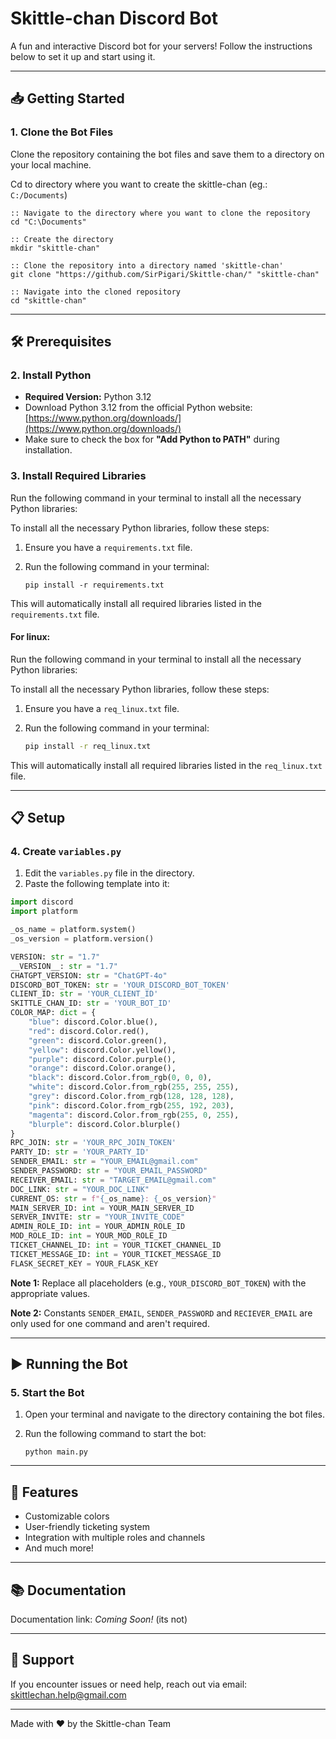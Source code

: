 Skittle-chan Discord Bot
========================

A fun and interactive Discord bot for your servers! Follow the instructions below to set it up and start using it.

* * *

📥 Getting Started
------------------

### 1\. Clone the Bot Files

Clone the repository containing the bot files and save them to a directory on your local machine.

Cd to directory where you want to create the skittle-chan (eg.: `C:/Documents`)

```BATCH
:: Navigate to the directory where you want to clone the repository
cd "C:\Documents"

:: Create the directory
mkdir "skittle-chan"

:: Clone the repository into a directory named 'skittle-chan'
git clone "https://github.com/SirPigari/Skittle-chan/" "skittle-chan"

:: Navigate into the cloned repository
cd "skittle-chan"
```


* * *

🛠 Prerequisites
----------------

### 2\. Install Python

*   **Required Version:** Python 3.12
*   Download Python 3.12 from the official Python website: [https://www.python.org/downloads/](https://www.python.org/downloads/)
*   Make sure to check the box for **"Add Python to PATH"** during installation.

### 3\. Install Required Libraries

Run the following command in your terminal to install all the necessary Python libraries:

To install all the necessary Python libraries, follow these steps:

1.  Ensure you have a `requirements.txt` file.

3.  Run the following command in your terminal:

    ```BATCH
    pip install -r requirements.txt
    ```

This will automatically install all required libraries listed in the `requirements.txt` file.

#### For linux:

Run the following command in your terminal to install all the necessary Python libraries:

To install all the necessary Python libraries, follow these steps:

1.  Ensure you have a `req_linux.txt` file.

3.  Run the following command in your terminal:

    ```BASH
    pip install -r req_linux.txt
    ```

This will automatically install all required libraries listed in the `req_linux.txt` file.

* * *

📋 Setup
--------

### 4\. Create `variables.py`

1.  Edit the `variables.py` file in the directory.
2.  Paste the following template into it:

```PYTHON
import discord
import platform

_os_name = platform.system()
_os_version = platform.version()

VERSION: str = "1.7"
__VERSION__: str = "1.7"
CHATGPT_VERSION: str = "ChatGPT-4o"
DISCORD_BOT_TOKEN: str = 'YOUR_DISCORD_BOT_TOKEN'
CLIENT_ID: str = 'YOUR_CLIENT_ID'
SKITTLE_CHAN_ID: str = 'YOUR_BOT_ID'
COLOR_MAP: dict = {
    "blue": discord.Color.blue(),
    "red": discord.Color.red(),
    "green": discord.Color.green(),
    "yellow": discord.Color.yellow(),
    "purple": discord.Color.purple(),
    "orange": discord.Color.orange(),
    "black": discord.Color.from_rgb(0, 0, 0),
    "white": discord.Color.from_rgb(255, 255, 255),
    "grey": discord.Color.from_rgb(128, 128, 128),
    "pink": discord.Color.from_rgb(255, 192, 203),
    "magenta": discord.Color.from_rgb(255, 0, 255),
    "blurple": discord.Color.blurple()
}
RPC_JOIN: str = 'YOUR_RPC_JOIN_TOKEN'
PARTY_ID: str = 'YOUR_PARTY_ID'
SENDER_EMAIL: str = "YOUR_EMAIL@gmail.com"
SENDER_PASSWORD: str = "YOUR_EMAIL_PASSWORD"
RECEIVER_EMAIL: str = "TARGET_EMAIL@gmail.com"
DOC_LINK: str = "YOUR_DOC_LINK"
CURRENT_OS: str = f"{_os_name}: {_os_version}"
MAIN_SERVER_ID: int = YOUR_MAIN_SERVER_ID
SERVER_INVITE: str = "YOUR_INVITE_CODE"
ADMIN_ROLE_ID: int = YOUR_ADMIN_ROLE_ID
MOD_ROLE_ID: int = YOUR_MOD_ROLE_ID
TICKET_CHANNEL_ID: int = YOUR_TICKET_CHANNEL_ID
TICKET_MESSAGE_ID: int = YOUR_TICKET_MESSAGE_ID
FLASK_SECRET_KEY = YOUR_FLASK_KEY
```

**Note 1:** Replace all placeholders (e.g., `YOUR_DISCORD_BOT_TOKEN`) with the appropriate values.

**Note 2:** Constants `SENDER_EMAIL`, `SENDER_PASSWORD` and `RECIEVER_EMAIL` are only used for one command and aren't required.

* * *

▶️ Running the Bot
------------------

### 5\. Start the Bot

1.  Open your terminal and navigate to the directory containing the bot files.
2.  Run the following command to start the bot:

    ```BATCH
    python main.py
    ```

* * *

🎉 Features
-----------

*   Customizable colors
*   User-friendly ticketing system
*   Integration with multiple roles and channels
*   And much more!

* * *

📚 Documentation
----------------

Documentation link: _Coming Soon!_ (its not)

* * *

🤝 Support
----------

If you encounter issues or need help, reach out via email: [skittlechan.help@gmail.com](mailto:skittlechan.help@gmail.com)

* * *

Made with ❤️ by the Skittle-chan Team
